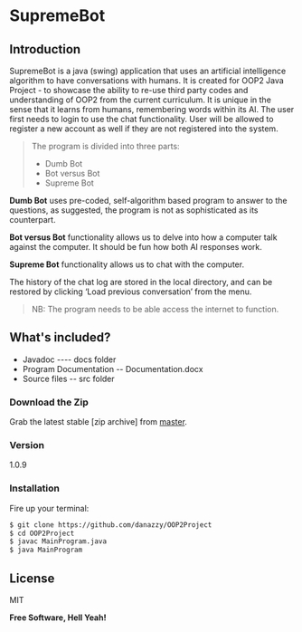 SupremeBot
==================

## Introduction
SupremeBot is a java (swing) application that uses an artificial intelligence algorithm to have conversations with humans. It is created for OOP2 Java Project - to showcase the ability to re-use third party codes and understanding of OOP2 from the current curriculum. It is unique in the sense that it learns from humans, remembering words within its AI.
The user first needs to login to use the chat functionality. User will be allowed to register a new account as well if they are not registered into the system.

> The program is divided into three parts:
> *	Dumb Bot
> *	Bot versus Bot
> *	Supreme Bot

<b>Dumb Bot</b> uses pre-coded, self-algorithm based program to answer to the questions, as suggested, the program is not as sophisticated as its counterpart.

<b>Bot versus Bot</b> functionality allows us to delve into how a computer talk against the computer. It should be fun how both AI responses work.

<b>Supreme Bot</b> functionality allows us to chat with the computer.

The history of the chat log are stored in the local directory, and can be restored by clicking ‘Load previous conversation’ from the menu.

> NB: The program needs to be able access the internet to function.


## What's included?
 * Javadoc ---- docs folder
 * Program Documentation -- Documentation.docx
 * Source files -- src folder

### Download the Zip

Grab the latest stable [zip archive] from [master](https://github.com/danazzy/OOP2Project/archive/master.zip).

### Version

1.0.9


### Installation

Fire up your terminal:


```sh
$ git clone https://github.com/danazzy/OOP2Project
$ cd OOP2Project
$ javac MainProgram.java
$ java MainProgram
```

License
----

MIT


**Free Software, Hell Yeah!**